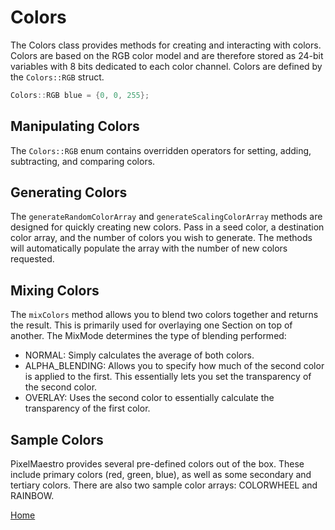 # Colors
The Colors class provides methods for creating and interacting with colors. Colors are based on the RGB color model and are therefore stored as 24-bit variables with 8 bits dedicated to each color channel. Colors are defined by the `Colors::RGB` struct.
```c++
Colors::RGB blue = {0, 0, 255};
```

## Manipulating Colors
The `Colors::RGB` enum contains overridden operators for setting, adding, subtracting, and comparing colors.

## Generating Colors
The `generateRandomColorArray` and `generateScalingColorArray` methods are designed for quickly creating new colors. Pass in a seed color, a destination color array, and the number of colors you wish to generate. The methods will automatically populate the array with the number of new colors requested.

## Mixing Colors
The `mixColors` method allows you to blend two colors together and returns the result. This is primarily used for overlaying one Section on top of another.
The MixMode determines the type of blending performed:
* NORMAL: Simply calculates the average of both colors.
* ALPHA_BLENDING: Allows you to specify how much of the second color is applied to the first. This essentially lets you set the transparency of the second color.
* OVERLAY: Uses the second color to essentially calculate the transparency of the first color.

## Sample Colors
PixelMaestro provides several pre-defined colors out of the box. These include primary colors (red, green, blue), as well as some secondary and tertiary colors.
There are also two sample color arrays: COLORWHEEL and RAINBOW.

[Home](README.md)
